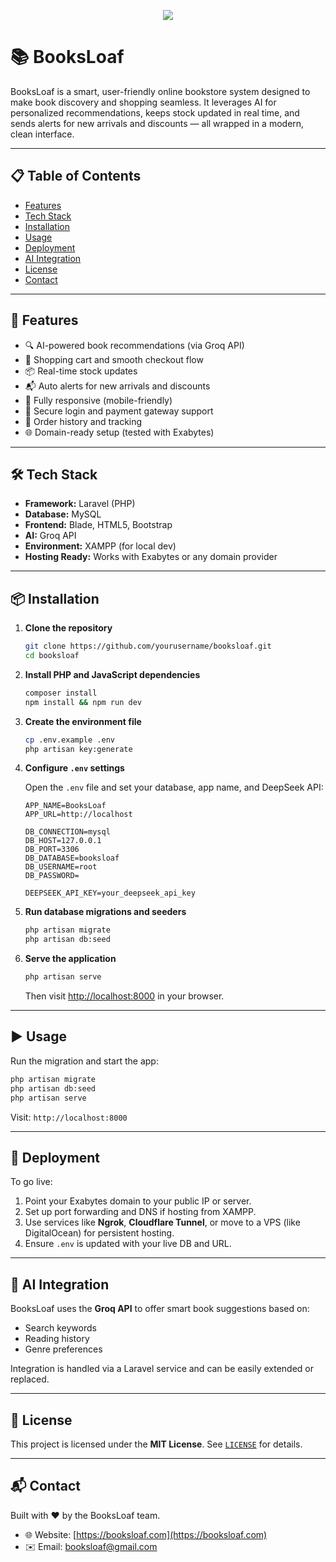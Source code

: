 <p align="center">
  <img src="https://github.com/user-attachments/assets/6708c7dc-6f16-4bd5-9962-1dbcfbf07492"/>
</p>

# 📚 BooksLoaf

BooksLoaf is a smart, user-friendly online bookstore system designed to make book discovery and shopping seamless. It leverages AI for personalized recommendations, keeps stock updated in real time, and sends alerts for new arrivals and discounts — all wrapped in a modern, clean interface.

---

## 📋 Table of Contents

- [Features](#-features)
- [Tech Stack](#-tech-stack)
- [Installation](#-installation)
- [Usage](#-usage)
- [Deployment](#-deployment)
- [AI Integration](#-ai-integration)
- [License](#-license)
- [Contact](#-contact)

---

## 🚀 Features

- 🔍 AI-powered book recommendations (via Groq API)
- 🛒 Shopping cart and smooth checkout flow
- 📦 Real-time stock updates
- 📬 Auto alerts for new arrivals and discounts
- 📱 Fully responsive (mobile-friendly)
- 🔐 Secure login and payment gateway support
- 🧾 Order history and tracking
- 🌐 Domain-ready setup (tested with Exabytes)

---

## 🛠️ Tech Stack

- **Framework:** Laravel (PHP)
- **Database:** MySQL
- **Frontend:** Blade, HTML5, Bootstrap
- **AI:** Groq API
- **Environment:** XAMPP (for local dev)
- **Hosting Ready:** Works with Exabytes or any domain provider

---

## 📦 Installation

1. **Clone the repository**
   
   ```bash
   git clone https://github.com/yourusername/booksloaf.git
   cd booksloaf
   ```

2. **Install PHP and JavaScript dependencies**
   
   ```bash
   composer install
   npm install && npm run dev
   ```

3. **Create the environment file**
   
   ```bash
   cp .env.example .env
   php artisan key:generate
   ```

4. **Configure `.env` settings**
   
   Open the `.env` file and set your database, app name, and DeepSeek API:

   ```env
   APP_NAME=BooksLoaf
   APP_URL=http://localhost

   DB_CONNECTION=mysql
   DB_HOST=127.0.0.1
   DB_PORT=3306
   DB_DATABASE=booksloaf
   DB_USERNAME=root
   DB_PASSWORD=

   DEEPSEEK_API_KEY=your_deepseek_api_key
   ```

5. **Run database migrations and seeders**

   ```bash
   php artisan migrate
   php artisan db:seed
   ```

6. **Serve the application**

   ```bash
   php artisan serve
   ```

   Then visit [http://localhost:8000](http://localhost:8000) in your browser.

---

## ▶️ Usage

Run the migration and start the app:

```bash
php artisan migrate
php artisan db:seed
php artisan serve
```

Visit: `http://localhost:8000`

---

## 🚢 Deployment

To go live:

1. Point your Exabytes domain to your public IP or server.
2. Set up port forwarding and DNS if hosting from XAMPP.
3. Use services like **Ngrok**, **Cloudflare Tunnel**, or move to a VPS (like DigitalOcean) for persistent hosting.
4. Ensure `.env` is updated with your live DB and URL.

---

## 🤖 AI Integration

BooksLoaf uses the **Groq API** to offer smart book suggestions based on:

- Search keywords
- Reading history
- Genre preferences

Integration is handled via a Laravel service and can be easily extended or replaced.

---

## 📄 License

This project is licensed under the **MIT License**. See [`LICENSE`](LICENSE) for details.

---

## 📬 Contact

Built with ❤️ by the BooksLoaf team.

- 🌐 Website: [https://booksloaf.com](https://booksloaf.com)
- ✉️ Email: booksloaf@gmail.com
